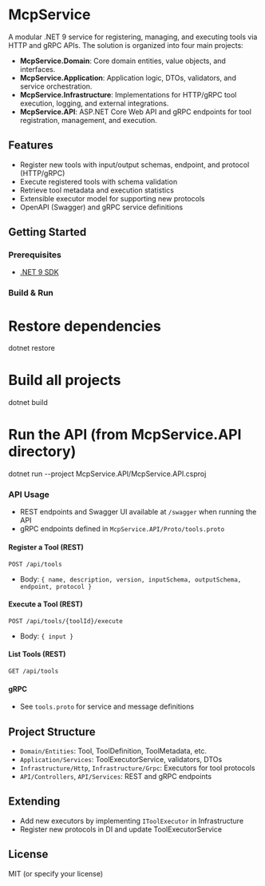 # McpService

A modular .NET 9 service for registering, managing, and executing tools via HTTP and gRPC APIs. The solution is organized into four main projects:

- **McpService.Domain**: Core domain entities, value objects, and interfaces.
- **McpService.Application**: Application logic, DTOs, validators, and service orchestration.
- **McpService.Infrastructure**: Implementations for HTTP/gRPC tool execution, logging, and external integrations.
- **McpService.API**: ASP.NET Core Web API and gRPC endpoints for tool registration, management, and execution.

## Features
- Register new tools with input/output schemas, endpoint, and protocol (HTTP/gRPC)
- Execute registered tools with schema validation
- Retrieve tool metadata and execution statistics
- Extensible executor model for supporting new protocols
- OpenAPI (Swagger) and gRPC service definitions

## Getting Started

### Prerequisites
- [.NET 9 SDK](https://dotnet.microsoft.com/en-us/download/dotnet/9.0)

### Build & Run
# Restore dependencies
dotnet restore
# Build all projects
dotnet build
# Run the API (from McpService.API directory)
dotnet run --project McpService.API/McpService.API.csproj
### API Usage
- REST endpoints and Swagger UI available at `/swagger` when running the API
- gRPC endpoints defined in `McpService.API/Proto/tools.proto`

#### Register a Tool (REST)
`POST /api/tools`
- Body: `{ name, description, version, inputSchema, outputSchema, endpoint, protocol }`

#### Execute a Tool (REST)
`POST /api/tools/{toolId}/execute`
- Body: `{ input }`

#### List Tools (REST)
`GET /api/tools`

#### gRPC
- See `tools.proto` for service and message definitions

## Project Structure
- `Domain/Entities`: Tool, ToolDefinition, ToolMetadata, etc.
- `Application/Services`: ToolExecutorService, validators, DTOs
- `Infrastructure/Http`, `Infrastructure/Grpc`: Executors for tool protocols
- `API/Controllers`, `API/Services`: REST and gRPC endpoints

## Extending
- Add new executors by implementing `IToolExecutor` in Infrastructure
- Register new protocols in DI and update ToolExecutorService

## License
MIT (or specify your license)